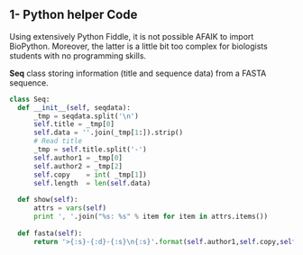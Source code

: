 
## 1- Python helper Code
  <p>Using extensively Python Fiddle, it is not possible AFAIK to import BioPython. Moreover, the latter is a little bit too complex for biologists students with no programming skills.
  
  **Seq** class storing information (title and sequence data) from a FASTA sequence.

```python
class Seq:
  def __init__(self, seqdata):
      _tmp = seqdata.split('\n')
      self.title = _tmp[0]
      self.data = ''.join(_tmp[1:]).strip()
      # Read title
      _tmp = self.title.split('-')
      self.author1 = _tmp[0]
      self.author2 = _tmp[2]
      self.copy    = int( _tmp[1])
      self.length  = len(self.data)
  
  def show(self):
      attrs = vars(self)
      print ', '.join("%s: %s" % item for item in attrs.items())
      
  def fasta(self):
      return '>{:s}-{:d}-{:s}\n{:s}'.format(self.author1,self.copy,self.author2,self.data)

```
    
